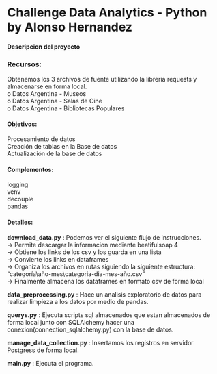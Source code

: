 # Challenge Data Analytics - Python by Alonso Hernandez 

#### Descripcion del proyecto

### Recursos:  
Obtenemos los 3 archivos de fuente utilizando la librería requests y almacenarse en forma local.   
o Datos Argentina - Museos  
o Datos Argentina - Salas de Cine  
o Datos Argentina - Bibliotecas Populares  

#### Objetivos:  
Procesamiento de datos  
Creación de tablas en la Base de datos  
Actualización de la base de datos  

#### Complementos:
logging  
venv  
decouple  
pandas  

#### Detalles:
**download_data.py** : Podemos ver el siguiente flujo de instrucciones.  
    -> Permite descargar la informacion mediante beatifulsoap 4  
     -> Obtiene los links de los csv y los guarda en una lista  
      -> Convierte los links en dataframes  
       -> Organiza los archivos en rutas siguiendo la siguiente estructura: “categoría\año-mes\categoria-dia-mes-año.csv”  
        -> Finalmente almacena los dataframes en formato csv de forma local  
        
        
**data_preprocessing.py** : Hace un analisis exploratorio de datos para realizar limpieza a los datos por medio de pandas. 

**querys.py** : Ejecuta scripts sql almacenados que estan almacenados de forma local junto con SQLAlchemy hacer una conexion(connection_sqlalchemy.py) con la base de datos. 

**manage_data_collection.py** : Insertamos los registros en servidor Postgress de forma local.

**main.py** : Ejecuta el programa.

      
